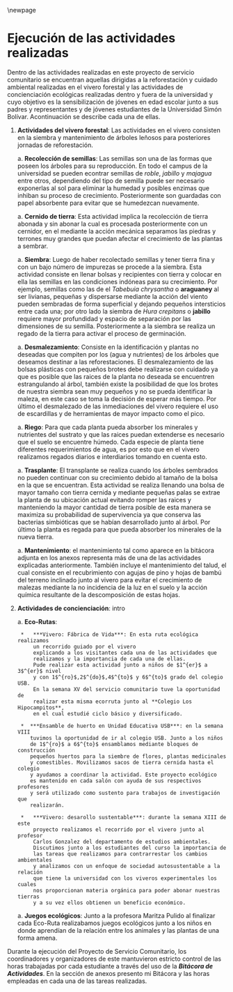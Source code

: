 \newpage

# Ejecución de las actividades realizadas

Dentro de las actividades realizadas en este proyecto de servicio comunitario
se encuentran aquellas dirigidas a la reforestación y cuidado ambiental 
realizadas en el vivero forestal y las actividades de concienciación ecológicas
realizadas dentro y fuera de la universidad y cuyo objetivo es la sensibilización
de jóvenes en edad escolar junto a sus padres y representantes y de jóvenes
estudiantes de la Universidad Simón Bolívar. Acontinuación se describe
cada una de ellas.

1. **Actividades del vivero forestal**: Las actividades en el vivero consisten
    en la siembra y mantenimiento de árboles leñosos para posteriores jornadas
    de reforestación. 

    a.  **Recolección de semillas**: Las semillas son una de las formas que
    poseen los árboles para su reproducción. En todo el campus de la universidad
    se pueden econtrar semillas de *roble*, *jabillo* y *majagua* entre otros,
    dependiendo del tipo de semilla puede ser necesario exponerlas al sol
    para eliminar la humedad y posibles enzimas que inhiban su proceso de crecimiento.
    Posteriormente son guardadas con papel absorbente para evitar que se humedezcan
    nuevamente.

    a.  **Cernido de tierra**: Esta actividad implica la recolección de tierra
    abonada y sin abonar la cual es procesada posteriormente con un cernidor,
    en el mediante la acción mecánica separamos las piedras y terrones muy
    grandes que puedan afectar el crecimiento de las plantas a sembrar. 

    a.  **Siembra**: Luego de haber recolectado semillas y tener tierra fina
    y con un bajo número de impurezas se procede a la siembra. Esta actividad
    consiste en llenar bolsas y recipientes con tierra y colocar en ella las semillas
    en las condiciones indóneas para su crecimiento. Por ejemplo, semillas como las de
    el *Tabebuia chrysantha* o **araguaney** al ser livianas, pequeñas y dispersarse mediante
    la acción del viento pueden sembradas de forma superficial y dejando pequeños intersticios
    entre cada una; por otro lado la siembra de *Hura crepitans* o **jabillo** requiere 
    mayor profundidad y espacio de separación por las dimensiones de su semilla.
    Posteriormente a la siembra se realiza un regado de la tierra para activar
    el proceso de germinación.

    a.  **Desmalezamiento**: Consiste en la identificación y plantas no deseadas
    que compiten por los (agua y nutrientes) de los árboles que deseamos destinar
    a las reforestaciones. El desmalezamiento de las bolsas plásticas con pequeños
    brotes debe realizarse con cuidado ya que es posible que las raices de la 
    planta no deseada se encuentren estrangulando al árbol, también existe la 
    posibilidad de que los brotes de nuestra siembra sean muy pequeños y no se
    pueda identificar la maleza, en este caso se toma la decisión de esperar más
    tiempo. Por último el desmalezado de las inmediaciones del vivero requiere
    el uso de escardillas y de herramientas de mayor impacto como el pico.

    a.  **Riego**: Para que cada planta pueda absorber los minerales y nutrientes
    del sustrato y que las raices puedan extenderse es necesario que el suelo
    se encuentre húmedo. Cada especie de planta tiene diferentes requerimientos
    de agua, es por esto que en el vivero realizamos regados diarios e interdiarios
    tomando en cuenta esto.

    a.  **Trasplante**:  El transplante se realiza cuando los árboles sembrados
    no pueden continuar con su crecimiento debido al tamaño de la bolsa en la que
    se encuentran. Esta actividad se realiza llenando una bolsa de mayor tamaño
    con tierra cernida y mediante pequeñas palas se extrae la planta de su ubicación
    actual evitando romper las raices y manteniendo la mayor cantidad de tierra
    posible de esta manera se maximiza su probabilidad de supervivencia ya que
    conserva las bacterias simbióticas que se habían desarrollado junto 
    al árbol. Por último la planta es regada para que pueda absorber los minerales
    de la nueva tierra.

    a. **Mantenimiento**: el mantenimiento tal como aparece en la bitácora adjunta
    en los anexos representa más de una de las actividades explicadas anteriormente.
    También incluye el mantenimiento del talud, el cual consiste en el recubrimiento
    con agujas de pino y hojas de bambú del terreno inclinado junto al vivero para
    evitar el crecimiento de malezas mediante la no incidencia de la luz en 
    el suelo y la acción química resultante de la descomposición de estas hojas.



2. **Actividades de concienciación**: intro

    a.  **Eco-Rutas**: 

        *   ***Vivero: Fábrica de Vida***: En esta ruta ecológica realizamos 
            un recorrido guiado por el vivero
            explicando a los visitantes cada una de las actividades que 
            realizamos y la importancia de cada una de ellas.
            Pude realizar esta actividad junto a niños de $1^{er}$ a 3$^{er}$ nivel
            y con 1$^{ro}$,2$^{do}$,4$^{to}$ y 6$^{to}$ grado del colegio USB.
            En la semana XV del servicio comunitario tuve la oportunidad de
            realizar esta misma ecorruta junto al **Colegio Los Hipocampitos**,
            en el cual estudié ciclo básico y diversificado.

        *  ***Ensamble de huerto en Unidad Educativa USB***: en la semana VIII
           tuvimos la oportunidad de ir al colegio USB. Junto a los niños
           de 1$^{ro}$ a 6$^{to}$ ensamblamos mediante bloques de construcción
           pequeños huertos para la siembre de flores, plantas medicinales
           y comestibles. Movilizamos sacos de tierra cernida hasta el colegio
           y ayudamos a coordinar la actividad. Este proyecto ecológico 
           es mantenido en cada salón con ayuda de sus respectivos profesores
           y será utilizado como sustento para trabajos de investigación que
           realizarán.

        *   ***Vivero: desarollo sustentable***: durante la semana XIII de este
            proyecto realizamos el recorrido por el vivero junto al profesor 
            Carlos Gonzalez del departamento de estudios ambientales.
            Discutimos junto a los estudiantes del curso la importancia de
            las tareas que realizamos para contrarrestar los cambios ambientales
            y analizamos con un enfoque de sociedad autosustentable a la relación
            que tiene la universidad con los viveros experimentales los cuales
            nos proporcionan materia orgánica para poder abonar nuestras tierras
            y a su vez ellos obtienen un beneficio económico.


    a.  **Juegos ecológicos**: Junto a la profesora Maritza Pulido al finalizar
        cada Eco-Ruta realizabamos juegos ecológicos junto a los niños en donde
        aprendían de la relación entre los animales y las plantas de una forma
        amena.




Durante la ejecución del Proyecto de Servicio Comunitario, los coordinadores y
organizadores de este mantuvieron estricto control de las horas trabajadas por
cada estudiante a través del uso de la ***Bitácora de Actividades***. En la
sección de anexos presento mi Bitácora y las horas empleadas en cada una
de las tareas realizadas.

